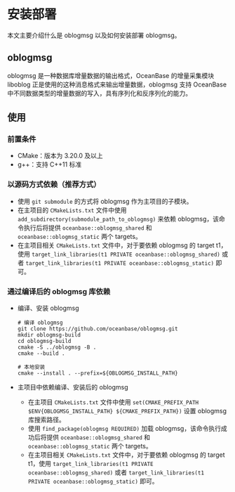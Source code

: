 # 安装部署

本文主要介绍什么是 oblogmsg 以及如何安装部署 oblogmsg。

## oblogmsg

oblogmsg 是一种数据库增量数据的输出格式，OceanBase 的增量采集模块 liboblog 正是使用的这种消息格式来输出增量数据，oblogmsg 支持 OceanBase 中不同数据类型的增量数据的写入，具有序列化和反序列化的能力。

## 使用

### 前置条件

* CMake：版本为 3.20.0 及以上
* g++：支持 C++11 标准

### 以源码方式依赖（推荐方式）

* 使用 `git submodule` 的方式将 oblogmsg 作为主项目的子模块。
* 在主项目的 `CMakeLists.txt` 文件中使用 `add_subdirectory(submodule_path_to_oblogmsg)` 来依赖 oblogmsg，该命令执行后将提供 `oceanbase::oblogmsg_shared` 和 `oceanbase::oblogmsg_static` 两个 targets。
* 在主项目相关 `CMakeLists.txt` 文件中，对于要依赖 oblogmsg 的 target t1，使用 `target_link_libraries(t1 PRIVATE oceanbase::oblogmsg_shared)` 或者 `target_link_libraries(t1 PRIVATE oceanbase::oblogmsg_static)` 即可。

### 通过编译后的 oblogmsg 库依赖

* 编译、安装 oblogmsg

  ```unknow
  # 编译 oblogmsg
  git clone https://github.com/oceanbase/oblogmsg.git
  mkdir oblogmsg-build
  cd oblogmsg-build
  cmake -S ../oblogmsg -B .
  cmake --build .
  
  # 本地安装
  cmake --install . --prefix=${OBLOGMSG_INSTALL_PATH}
  ```

* 主项目中依赖编译、安装后的 oblogmsg

  * 在主项目 `CMakeLists.txt` 文件中使用 `set(CMAKE_PREFIX_PATH $ENV{OBLOGMSG_INSTALL_PATH} ${CMAKE_PREFIX_PATH})` 设置 oblogmsg 库搜索路径。
  * 使用 `find_package(oblogmsg REQUIRED)` 加载 oblogmsg，该命令执行成功后将提供 `oceanbase::oblogmsg_shared` 和 `oceanbase::oblogmsg_static` 两个 targets。
  * 在主项目相关 `CMakeLists.txt` 文件中，对于要依赖 oblogmsg 的 target t1，使用 `target_link_libraries(t1 PRIVATE oceanbase::oblogmsg_shared)` 或者 `target_link_libraries(t1 PRIVATE oceanbase::oblogmsg_static)` 即可。
